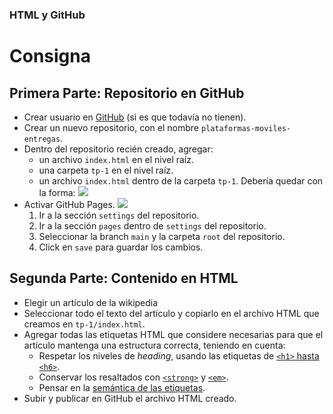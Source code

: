 ### HTML y GitHub

# Consigna

## Primera Parte: Repositorio en GitHub

- Crear usuario en [GitHub](https://github.com) (si es que todavía no tienen).
- Crear un nuevo repositorio, con el nombre `plataformas-moviles-entregas`.
- Dentro del repositorio recién creado, agregar:
  - un archivo `index.html` en el nivel raíz.
  - una carpeta `tp-1` en el nivel raíz.
  - un archivo `index.html` dentro de la carpeta `tp-1`. Debería quedar con la forma: ![](/img/tp-1-repositorio.png)
- Activar GitHub Pages. ![](/img/tp-1-pages.png)
  1. Ir a la sección `settings` del repositorio.
  2. Ir a la sección `pages` dentro de `settings` del repositorio.
  3. Seleccionar la branch `main` y la carpeta `root` del repositorio.
  4. Click en `save` para guardar los cambios.

## Segunda Parte: Contenido en HTML

- Elegir un artículo de la wikipedia
- Seleccionar todo el texto del artículo y copiarlo en el archivo HTML que creamos en `tp-1/index.html`.
- Agregar todas las etiquetas HTML que considere necesarias para que el artículo mantenga una estructura correcta, teniendo en cuenta:
  - Respetar los niveles de _heading_, usando las etiquetas de [`<h1>` hasta `<h6>`](https://developer.mozilla.org/es/docs/Web/HTML/Element/Heading_Elements).
  - Conservar los resaltados con [`<strong>`](https://developer.mozilla.org/es/docs/Web/HTML/Element/strong) y [`<em>`](https://developer.mozilla.org/es/docs/Web/HTML/Element/em).
  - Pensar en la [semántica de las etiquetas](https://es.wikipedia.org/wiki/HTML_semántico).
- Subir y publicar en GitHub el archivo HTML creado.
